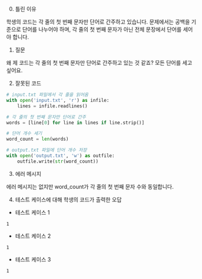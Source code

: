 0. 틀린 이유

학생의 코드는 각 줄의 첫 번째 문자만 단어로 간주하고 있습니다. 문제에서는 공백을 기준으로 단어를 나누어야 하며, 각 줄의 첫 번째 문자가 아닌 전체 문장에서 단어를 세어야 합니다.

1. 질문

왜 제 코드는 각 줄의 첫 번째 문자만 단어로 간주하고 있는 것 같죠? 모든 단어를 세고 싶어요.

2. 잘못된 코드

```python
# input.txt 파일에서 각 줄을 읽어옴
with open('input.txt', 'r') as infile:
    lines = infile.readlines()

# 각 줄의 첫 번째 문자만 단어로 간주
words = [line[0] for line in lines if line.strip()]

# 단어 개수 세기
word_count = len(words)

# output.txt 파일에 단어 개수 저장
with open('output.txt', 'w') as outfile:
    outfile.write(str(word_count))
```

3. 에러 메시지

에러 메시지는 없지만 word_count가 각 줄의 첫 번째 문자 수와 동일합니다.

4. 테스트 케이스에 대해 학생의 코드가 출력한 오답

- 테스트 케이스 1

```
1
```

- 테스트 케이스 2

```
1
```

- 테스트 케이스 3

```
1
```